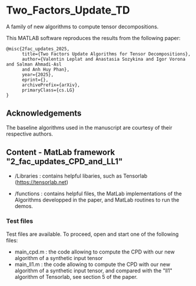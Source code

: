 # Two_Factors_Update_TD
A family of new algorithms to compute tensor decompositions.

This MATLAB software reproduces the results from the following paper:

```
@misc{2fac_updates_2025,
      title={Two Factors Update Algorithms for Tensor Decompositions}, 
      author={Valentin Leplat and Anastasia Sozykina and Igor Vorona and Salman Ahmadi-Asl
      and Anh Huy Phan},
      year={2025},
      eprint={},
      archivePrefix={arXiv},
      primaryClass={cs.LG}
}
```

## Acknowledgements

The baseline algorithms used in the manuscript are courtesy of their respective authors.

## Content - MatLab framework "2_fac_updates_CPD_and_LL1"
 
 - /Libraries : contains helpful libaries, such as Tensorlab (https://tensorlab.net) 

 - /functions : contains helpful files, the MatLab implementations of the Algorithms developped in the paper, and MatLab routines to run the demos.
   
   
### Test files
 
 Test files are available. To proceed, open and start one of the following files:

- main_cpd.m : the code allowing to compute the CPD with our new algorithm of a synthetic input tensor
- main_ll1.m : the code allowing to compute the CPD with our new algorithm of a synthetic input tensor, and compared with the "ll1" algorithm of Tensorlab, see section 5 of the paper.

